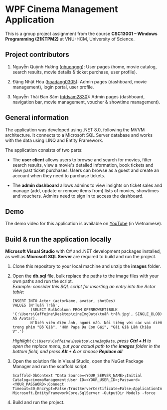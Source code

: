 # WPF Cinema Management Application

This is a group project assignment from the course **CSC13001 – Windows Programming (21KTPM2)** at VNU-HCM, University of Science.

## Project contributors
1. Nguyễn Quỳnh Hương ([qhuongng](https://github.com/qhuongng)): User pages (home, movie catalog, search results, movie details & ticket purchase, user profile).

2. Đặng Nhật Hòa ([hoadang0305](https://github.com/hoadang0305)): Admin pages (dashboard, movie management), login portal, user profile.

3. Nguyễn Thái Đan Sâm ([ntdsam2830](https://github.com/ntdsam2830)): Admin pages (dashboard, navigation bar, movie management, voucher & showtime management).

## General information
The application was developed using .NET 8.0, following the MVVM architecture. It connects to a Microsoft SQL Server database and works with the data using LINQ and Entity Framework.

The application consists of two parts:
- The **user client** allows users to browse and search for movies, filter search results, view a movie's detailed information, book tickets and view past ticket purchases. Users can browse as a guest and create an account when they need to purchase tickets.

- The **admin dashboard** allows admins to view insights on ticket sales and manage (add, update or remove items from) lists of movies, showtimes and vouchers. Admins need to sign in to access the dashboard.

## Demo
The demo video for this application is available on [YouTube](https://youtu.be/7UN9fxJTu70) (in Vietnamese).

## Build & run the application locally
**Microsoft Visual Studio** with C# and .NET development packages installed, as well as **Microsoft SQL Server** are required to build and run the project.

1. Clone this repository to your local machine and unzip the **images** folder.

2. Open the **db.sql** file, bulk replace the paths to the image files with your own paths and run the script. \
    *Example: consider this SQL script for inserting an entry into the Actor table:*
    ```
    INSERT INTO Actor (actorName, avatar, shotDes)
    VALUES (N'Tuấn Trần',
            (SELECT BulkColumn FROM OPENROWSET(BULK 'C:\Users\Caffeine\Desktop\cineImgData\tuấn trần.jpg', SINGLE_BLOB) AS Avatar),
		    N'Diễn viên điện ảnh, người mẫu. Nổi tiếng với các vai diễn trong phim "Bố Già", "Hồn Papa Da Con Gái", "Gái Già Lắm Chiêu V".')
    ```
    *Highlight `C:\Users\Caffeine\Desktop\cineImgData`, press **Ctrl + H** to open the replace menu, put your actual path to the **images** folder in the bottom field, and press **Alt + A** or choose **Replace all**.* 

3. Open the solution file in Visual Studio, open the NuGet Package Manager and run the scaffold script:
    ```
    Scaffold-DbContext "Data Source=<YOUR_SERVER_NAME>;Initial Catalog=cinemaManagement;User ID=<YOUR_USER_ID>;Password=<YOUR_PASSWORD>;Connect Timeout=30;Encrypt=False;TrustServerCertificate=False;ApplicationIntent=ReadWrite;MultiSubnetFailover=False" Microsoft.EntityFrameworkCore.SqlServer -OutputDir Models -force
    ```
4. Build and run the project.
